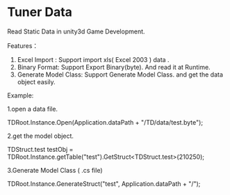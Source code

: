 Tuner Data
==========
Read Static Data in unity3d Game Development.

Features：

  1. Excel Import : Support import xls( Excel 2003 ) data .
  2. Binary Format: Support Export Binary(byte). And read it at Runtime.
  3. Generate Model Class: Support Generate Model Class. and get the data object easily.

Example:
  
  1.open a data file.
  
   TDRoot.Instance.Open(Application.dataPath + "/TD/data/test.byte");
   
  2.get the model object.
  
   TDStruct.test testObj = TDRoot.Instance.getTable("test").GetStruct<TDStruct.test>(210250);
  
  3.Generate Model Class ( .cs file)
  
   TDRoot.Instance.GenerateStruct("test", Application.dataPath + "/");
